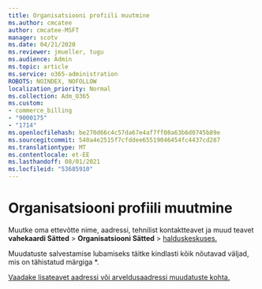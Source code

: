 ```yaml
---
title: Organisatsiooni profiili muutmine
ms.author: cmcatee
author: cmcatee-MSFT
manager: scotv
ms.date: 04/21/2020
ms.reviewer: jmueller, tugu
ms.audience: Admin
ms.topic: article
ms.service: o365-administration
ROBOTS: NOINDEX, NOFOLLOW
localization_priority: Normal
ms.collection: Adm_O365
ms.custom:
- commerce_billing
- "9000175"
- "1714"
ms.openlocfilehash: be270d66c4c57da67e4af7ff08a63b6d0745b89e
ms.sourcegitcommit: 540a4e2515f7cfddee65519046454fc4437cd287
ms.translationtype: MT
ms.contentlocale: et-EE
ms.lasthandoff: 08/01/2021
ms.locfileid: "53685910"
---
```

# <a name="change-organization-profile"></a>Organisatsiooni profiili muutmine

Muutke oma ettevõtte nime, aadressi, tehnilist kontaktteavet ja muud teavet **vahekaardi Sätted**  >  **Organisatsiooni Sätted**  >  [halduskeskuses.](https://admin.microsoft.com/AdminPortal/Home#/Settings/OrganizationProfile/:/Settings/L1/OrganizationInformation)

Muudatuste salvestamise lubamiseks täitke kindlasti kõik nõutavad väljad, mis on tähistatud märgiga *.

[Vaadake lisateavet aadressi või arveldusaadressi muudatuste kohta.](/microsoft-365/admin/manage/change-address-contact-and-more)
